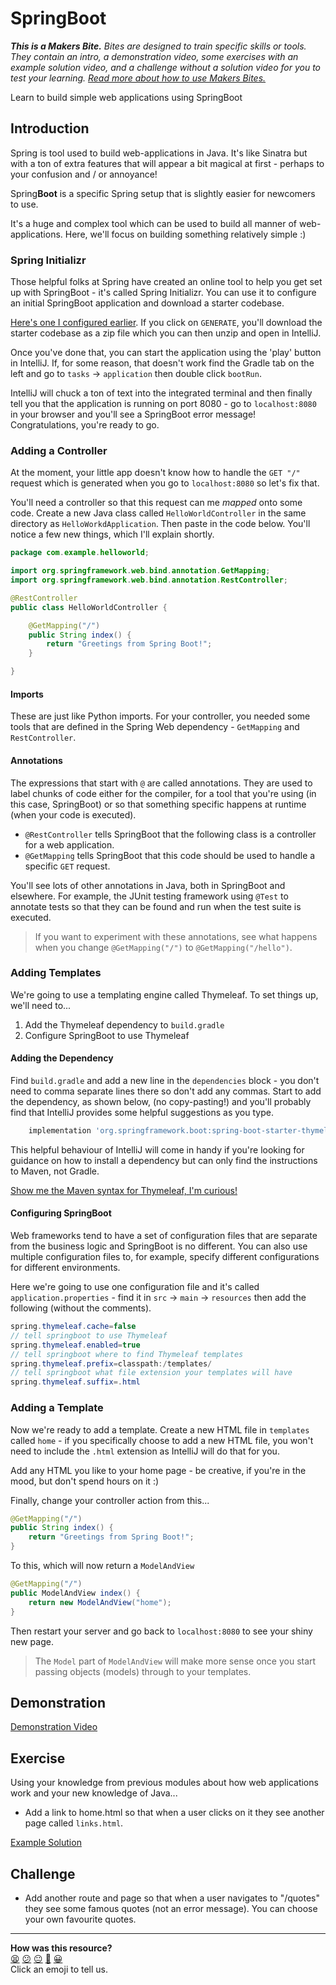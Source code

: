 # SpringBoot

_**This is a Makers Bite.** Bites are designed to train specific skills or
tools. They contain an intro, a demonstration video, some exercises with an
example solution video, and a challenge without a solution video for you to test
your learning. [Read more about how to use Makers
Bites.](https://github.com/makersacademy/course/blob/main/labels/bites.md)_

<!-- OMITTED -->

Learn to build simple web applications using SpringBoot

## Introduction

Spring is tool used to build web-applications in Java. It's like Sinatra but with a ton of extra features that will appear a bit magical at first - perhaps to your confusion and / or annoyance!

Spring**Boot** is a specific Spring setup that is slightly easier for newcomers to use.

It's a huge and complex tool which can be used to build all manner of web-applications. Here, we'll focus on building something relatively simple :)

### Spring Initializr

Those helpful folks at Spring have created an online tool to help you get set up with SpringBoot - it's called Spring Initializr. You can use it to configure an initial SpringBoot application and download a starter codebase.

[Here's one I configured earlier](https://start.spring.io/#!type=gradle-project&language=java&platformVersion=3.0.5&packaging=jar&jvmVersion=17&groupId=com.example&artifactId=hello-world&name=hello-world&description=Demo%20project%20for%20Spring%20Boot&packageName=com.example.hello-world&dependencies=web). If you click on `GENERATE`, you'll download the starter codebase as a zip file which you can then unzip and open in IntelliJ.

Once you've done that, you can start the application using the 'play' button in IntelliJ. If, for some reason, that doesn't work find the Gradle tab on the left and go to `tasks` -> `application` then double click `bootRun`.

IntelliJ will chuck a ton of text into the integrated terminal and then finally tell you that the application is running on port 8080 - go to `localhost:8080` in your browser and you'll see a SpringBoot error message! Congratulations, you're ready to go.

### Adding a Controller

At the moment, your little app doesn't know how to handle the `GET "/"` request which is generated when you go to `localhost:8080` so let's fix that.

You'll need a controller so that this request can me _mapped_ onto some code. Create a new Java class called `HelloWorldController` in the same directory as `HelloWorkdApplication`. Then paste in the code below. You'll notice a few new things, which I'll explain shortly.

```java
package com.example.helloworld;

import org.springframework.web.bind.annotation.GetMapping;
import org.springframework.web.bind.annotation.RestController;

@RestController
public class HelloWorldController {

	@GetMapping("/")
	public String index() {
		return "Greetings from Spring Boot!";
	}

}
```

#### Imports

These are just like Python imports. For your controller, you needed some tools that are defined in the Spring Web dependency - `GetMapping` and `RestController`.

#### Annotations

The expressions that start with `@` are called annotations. They are used to label chunks of code either for the compiler, for a tool that you're using (in this case, SpringBoot) or so that something specific happens at runtime (when your code is executed).

- `@RestController` tells SpringBoot that the following class is a controller for a web application.
- `@GetMapping` tells SpringBoot that this code should be used to handle a specific `GET` request.

You'll see lots of other annotations in Java, both in SpringBoot and elsewhere. For example, the JUnit testing framework using `@Test` to annotate tests so that they can be found and run when the test suite is executed.

> If you want to experiment with these annotations, see what happens when you change `@GetMapping("/")` to `@GetMapping("/hello")`.

### Adding Templates

We're going to use a templating engine called Thymeleaf. To set things up, we'll need to...

1. Add the Thymeleaf dependency to `build.gradle`
2. Configure SpringBoot to use Thymeleaf

#### Adding the Dependency

Find `build.gradle` and add a new line in the `dependencies` block - you don't need to comma separate lines there so don't add any commas. Start to add the dependency, as shown below, (no copy-pasting!) and you'll probably find that IntelliJ provides some helpful suggestions as you type.

```groovy
	implementation 'org.springframework.boot:spring-boot-starter-thymeleaf:3.0.4'
```

This helpful behaviour of IntelliJ will come in handy if you're looking for guidance on how to install a dependency but can only find the instructions to Maven, not Gradle.

[Show me the Maven syntax for Thymeleaf, I'm curious!](https://www.baeldung.com/spring-boot-start#simple-mvc-view)

#### Configuring SpringBoot

Web frameworks tend to have a set of configuration files that are separate from the business logic and SpringBoot is no different. You can also use multiple configuration files to, for example, specify different configurations for different environments.

Here we're going to use one configuration file and it's called `application.properties` - find it in `src` -> `main` -> `resources` then add the following (without the comments).

```java
spring.thymeleaf.cache=false
// tell springboot to use Thymeleaf
spring.thymeleaf.enabled=true 
// tell springboot where to find Thymeleaf templates
spring.thymeleaf.prefix=classpath:/templates/
// tell springboot what file extension your templates will have
spring.thymeleaf.suffix=.html
```

### Adding a Template

Now we're ready to add a template. Create a new HTML file in `templates` called `home` - if you specifically choose to add a new HTML file, you won't need to include the `.html` extension as IntelliJ will do that for you.

Add any HTML you like to your home page - be creative, if you're in the mood, but don't spend hours on it :)

Finally, change your controller action from this...

```java
@GetMapping("/")
public String index() {
	return "Greetings from Spring Boot!";
}
```

To this, which will now return a `ModelAndView`

```java
@GetMapping("/")
public ModelAndView index() {
	return new ModelAndView("home");
}
```

Then restart your server and go back to `localhost:8080` to see your shiny new page.

> The `Model` part of `ModelAndView` will make more sense once you start passing objects (models) through to your templates.

## Demonstration

<!-- OMITTED -->

[Demonstration Video](https://youtu.be/WdXXZuvkyAk)

## Exercise

Using your knowledge from previous modules about how web applications work and your new knowledge of Java...

* Add a link to home.html so that when a user clicks on it they see another page called `links.html`.

[Example Solution](https://youtu.be/h29FjjVSasM)

## Challenge

* Add another route and page so that when a user navigates to "/quotes" they see some famous quotes (not an error message). You can choose your own favourite quotes.


<!-- BEGIN GENERATED SECTION DO NOT EDIT -->

---

**How was this resource?**  
[😫](https://airtable.com/shrUJ3t7KLMqVRFKR?prefill_Repository=makersacademy%2Fjava-fundamentals-with-intellij&prefill_File=bites%2F14_spring_boot_bite.md&prefill_Sentiment=😫) [😕](https://airtable.com/shrUJ3t7KLMqVRFKR?prefill_Repository=makersacademy%2Fjava-fundamentals-with-intellij&prefill_File=bites%2F14_spring_boot_bite.md&prefill_Sentiment=😕) [😐](https://airtable.com/shrUJ3t7KLMqVRFKR?prefill_Repository=makersacademy%2Fjava-fundamentals-with-intellij&prefill_File=bites%2F14_spring_boot_bite.md&prefill_Sentiment=😐) [🙂](https://airtable.com/shrUJ3t7KLMqVRFKR?prefill_Repository=makersacademy%2Fjava-fundamentals-with-intellij&prefill_File=bites%2F14_spring_boot_bite.md&prefill_Sentiment=🙂) [😀](https://airtable.com/shrUJ3t7KLMqVRFKR?prefill_Repository=makersacademy%2Fjava-fundamentals-with-intellij&prefill_File=bites%2F14_spring_boot_bite.md&prefill_Sentiment=😀)  
Click an emoji to tell us.

<!-- END GENERATED SECTION DO NOT EDIT -->
